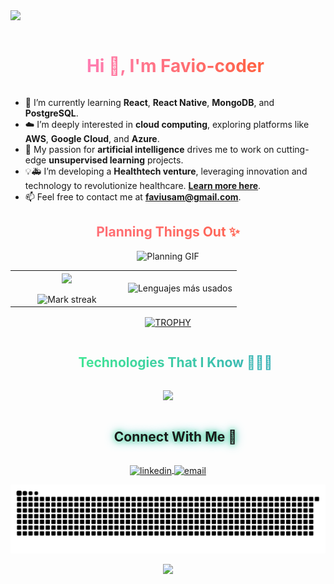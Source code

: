 <!--horizontal divider(gradiant)-->
<img src="https://user-images.githubusercontent.com/73097560/115834477-dbab4500-a447-11eb-908a-139a6edaec5c.gif">

<!--h1 with gradient background-->
<div id="user-content-toc">
  <ul align="center">
    <summary>
      <h1 style="display: inline-block; background: linear-gradient(to right, #ff7eb3, #ff758c, #ff6b66, #ff6140); -webkit-background-clip: text; color: transparent;">
        Hi 👋, I'm Favio-coder
      </h1>
    </summary>
  </ul>
</div>

<!--Intro start with cat image-->
<!--Intro start-->
- 🌱 I’m currently learning **React**, **React Native**, **MongoDB**, and **PostgreSQL**.  
- ☁️ I’m deeply interested in **cloud computing**, exploring platforms like **AWS**, **Google Cloud**, and **Azure**.  
- 🤖 My passion for **artificial intelligence** drives me to work on cutting-edge **unsupervised learning** projects.  
- 💡🚑 I’m developing a **Healthtech venture**, leveraging innovation and technology to revolutionize healthcare. [**Learn more here**](https://linktr.ee/alzhivida).  
- 📫 Feel free to contact me at **faviusam@gmail.com**.  
<!--Intro end-->

<!--- Snake animation -->
<div align="center">
  <h2 style="background: linear-gradient(to right, #ff758c, #ff6b66, #ff6140); -webkit-background-clip: text; color: transparent;">
    Planning Things Out ✨
  </h2>
  <img src="https://media.giphy.com/media/13HBDT4QSTpveU/giphy.gif" width="400" height="400" alt="Planning GIF">
</div>

<!--- stats & Trophy (start) -->
<p align="center">
  <!--- stats (start) -->
<table align="center">
<tr border="none">
<td width="50%" align="center">
  
  <img  align="center"  src="https://github-readme-stats.vercel.app/api?username=Favio-coder&theme=dark&show_icons=true&count_private=true" />
  <br></br>
  <img  title="🔥 Get streak stats for your profile at git.io/streak-stats" alt="Mark streak" src="https://github-readme-streak-stats.herokuapp.com/?user=Favio-coder&theme=dark&hide_border=false" /> 
</td>

<td width="50%" align="center">

  <div align="center">
  <img src="https://github-readme-stats.vercel.app/api/top-langs/?username=Favio-coder&layout=compact&theme=radical&langs_count=6&hide=html,css" alt="Lenguajes más usados" />
</div>
  
  </td>
</tr>
</table>
<!--- stats (end) -->

<!--- trophy (start) -->
<div align=center>
  <a href="https://github.com/ryo-ma/github-profile-trophy" title="Go to Source">
      <img align="center" width=84% src="https://github-profile-trophy.vercel.app/?username=Favio-coder&theme=radical&row=1&column=7&margin-h=15&margin-w=5&no-bg=true" alt="TROPHY" />
    </a>
</div>
<!--- trophy (start) -->


</p>        
<!--- stats (end) -->


<!--Tech stack with gradient header-->
<div id="user-content-toc">
  <ul align="center">
    <summary>
      <h2 style="display: inline-block; background: linear-gradient(to right, #42e695, #3bb2b8); -webkit-background-clip: text; color: transparent;">
        Technologies That I Know 👨🏻‍💻
      </h2>
    </summary>
  </ul>
</div>

<!--Tech icons-->
<p align="center">
  <a href="https://skillicons.dev">
    <img src="https://skillicons.dev/icons?i=git,aws,cpp,css,discord,docker,postgres,php,express,figma,firebase,github,html,java,js,linux,mongodb,mysql,nextjs,nodejs,postman,py,react,bootstrap,tailwind,ts,vscode,laravel&perline=14" />
  </a>
</p>

<!--Connect with me header with glow effect-->
<div id="user-content-toc">
  <ul align="center">
    <summary>
      <h2 style="display: inline-block; text-shadow: 0 0 8px #42e695, 0 0 16px #3bb2b8;">
        Connect With Me 🤝
      </h2>
    </summary>
  </ul>
</div>

<!--Icons for connect with me-->
<p align="center">
  <!-- Enlace a LinkedIn -->
  <a href="https://www.linkedin.com/in/favio-asturimac-6b907825b/" target="blank">
    <img align="center" src="https://user-images.githubusercontent.com/88904952/234979284-68c11d7f-1acc-4f0c-ac78-044e1037d7b0.png" alt="linkedin" height="50" width="50" />
  </a>
  <!-- Enlace a Email -->
  <a href="mailto:faviusam@gmail.com" target="blank">
    <img align="center" src="https://user-images.githubusercontent.com/88904952/234981169-2dd1e58f-4b7e-468c-8213-034ba62156c3.png" alt="email" height="50" width="50" />
  </a>
</p>


<p align = "center">
	<img src = "https://github.com/7oSkaaa/7oSkaaa/blob/output/github-contribution-grid-snake.svg?" alt = "Snake Game"/>
</p>

<div align="center">
<!--horizontal divider-->
<img src="https://user-images.githubusercontent.com/73097560/115834477-dbab4500-a447-11eb-908a-139a6edaec5c.gif">
